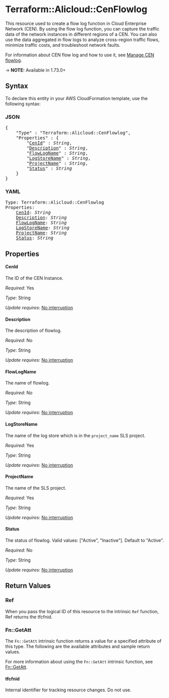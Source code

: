 # Terraform::Alicloud::CenFlowlog

This resource used to create a flow log function in Cloud Enterprise Network (CEN). 
By using the flow log function, you can capture the traffic data of the network instances in different regions of a CEN. 
You can also use the data aggregated in flow logs to analyze cross-region traffic flows, minimize traffic costs, and troubleshoot network faults.

For information about CEN flow log and how to use it, see [Manage CEN flowlog](https://www.alibabacloud.com/help/doc-detail/123006.htm).

-> **NOTE:** Available in 1.73.0+

## Syntax

To declare this entity in your AWS CloudFormation template, use the following syntax:

### JSON

<pre>
{
    "Type" : "Terraform::Alicloud::CenFlowlog",
    "Properties" : {
        "<a href="#cenid" title="CenId">CenId</a>" : <i>String</i>,
        "<a href="#description" title="Description">Description</a>" : <i>String</i>,
        "<a href="#flowlogname" title="FlowLogName">FlowLogName</a>" : <i>String</i>,
        "<a href="#logstorename" title="LogStoreName">LogStoreName</a>" : <i>String</i>,
        "<a href="#projectname" title="ProjectName">ProjectName</a>" : <i>String</i>,
        "<a href="#status" title="Status">Status</a>" : <i>String</i>
    }
}
</pre>

### YAML

<pre>
Type: Terraform::Alicloud::CenFlowlog
Properties:
    <a href="#cenid" title="CenId">CenId</a>: <i>String</i>
    <a href="#description" title="Description">Description</a>: <i>String</i>
    <a href="#flowlogname" title="FlowLogName">FlowLogName</a>: <i>String</i>
    <a href="#logstorename" title="LogStoreName">LogStoreName</a>: <i>String</i>
    <a href="#projectname" title="ProjectName">ProjectName</a>: <i>String</i>
    <a href="#status" title="Status">Status</a>: <i>String</i>
</pre>

## Properties

#### CenId

The ID of the CEN Instance.

_Required_: Yes

_Type_: String

_Update requires_: [No interruption](https://docs.aws.amazon.com/AWSCloudFormation/latest/UserGuide/using-cfn-updating-stacks-update-behaviors.html#update-no-interrupt)

#### Description

The description of flowlog.

_Required_: No

_Type_: String

_Update requires_: [No interruption](https://docs.aws.amazon.com/AWSCloudFormation/latest/UserGuide/using-cfn-updating-stacks-update-behaviors.html#update-no-interrupt)

#### FlowLogName

The name of flowlog.

_Required_: No

_Type_: String

_Update requires_: [No interruption](https://docs.aws.amazon.com/AWSCloudFormation/latest/UserGuide/using-cfn-updating-stacks-update-behaviors.html#update-no-interrupt)

#### LogStoreName

The name of the log store which is in the  `project_name` SLS project.

_Required_: Yes

_Type_: String

_Update requires_: [No interruption](https://docs.aws.amazon.com/AWSCloudFormation/latest/UserGuide/using-cfn-updating-stacks-update-behaviors.html#update-no-interrupt)

#### ProjectName

The name of the SLS project.

_Required_: Yes

_Type_: String

_Update requires_: [No interruption](https://docs.aws.amazon.com/AWSCloudFormation/latest/UserGuide/using-cfn-updating-stacks-update-behaviors.html#update-no-interrupt)

#### Status

The status of flowlog. Valid values: ["Active", "Inactive"]. Default to "Active".

_Required_: No

_Type_: String

_Update requires_: [No interruption](https://docs.aws.amazon.com/AWSCloudFormation/latest/UserGuide/using-cfn-updating-stacks-update-behaviors.html#update-no-interrupt)

## Return Values

### Ref

When you pass the logical ID of this resource to the intrinsic `Ref` function, Ref returns the tfcfnid.

### Fn::GetAtt

The `Fn::GetAtt` intrinsic function returns a value for a specified attribute of this type. The following are the available attributes and sample return values.

For more information about using the `Fn::GetAtt` intrinsic function, see [Fn::GetAtt](https://docs.aws.amazon.com/AWSCloudFormation/latest/UserGuide/intrinsic-function-reference-getatt.html).

#### tfcfnid

Internal identifier for tracking resource changes. Do not use.

